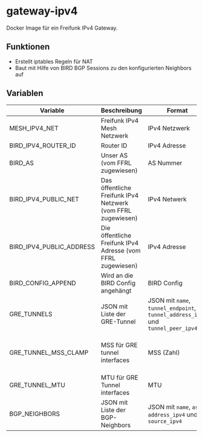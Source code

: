 # gateway-ipv4

Docker Image für ein Freifunk IPv4 Gateway.

## Funktionen

* Erstellt iptables Regeln für NAT
* Baut mit Hilfe von BIRD BGP Sessions zu den konfigurierten Neighbors auf

## Variablen

| Variable                 | Beschreibung                                                 | Format                                                                           | Standardwert                                          | Benötigt           |
| ------------------------ | ------------------------------------------------------------ | -------------------------------------------------------------------------------- | ----------------------------------------------------- | ------------------ |
| MESH_IPV4_NET            | Freifunk IPv4 Mesh Netzwerk                                  | IPv4 Netzwerk                                                                    | -                                                     | :white_check_mark: |
| BIRD_IPV4_ROUTER_ID      | Router ID                                                    | IPv4 Adresse                                                                     | -                                                     | :white_check_mark: |
| BIRD_AS                  | Unser AS (vom FFRL zugewiesen)                               | AS Nummer                                                                        | -                                                     | :white_check_mark: |
| BIRD_IPV4_PUBLIC_NET     | Das öffentliche Freifunk IPv4 Netzwerk (vom FFRL zugewiesen) | IPv4 Netwerk                                                                     | -                                                     | :white_check_mark: |
| BIRD_IPV4_PUBLIC_ADDRESS | Die öffentliche Freifunk IPv4 Adresse (vom FFRL zugewiesen)  | IPv4 Adresse                                                                     | -                                                     | :white_check_mark: |
| BIRD_CONFIG_APPEND       | Wird an die BIRD Config angehängt                            | BIRD Config                                                                      | -                                                     | :x:                |
| GRE_TUNNELS              | JSON mit Liste der GRE-Tunnel                                | JSON mit `name`, `tunnel_endpoint`, `tunnel_address_ipv4` und `tunnel_peer_ipv4` | -                                                     | :x:                |
| GRE_TUNNEL_MSS_CLAMP     | MSS für GRE tunnel interfaces                                | MSS (Zahl)                                                                       | Wenn nicht gesetzt, wird die MSS an die MTU angepasst | :x:                |
| GRE_TUNNEL_MTU           | MTU für GRE Tunnel interfaces                                | MTU                                                                              | `1400`                                                | :x:                |
| BGP_NEIGHBORS            | JSON mit Liste der BGP-Neighbors                             | JSON mit `name`, `as`, `address_ipv4` und `source_ipv4`                          | -                                                     | :x:                |
